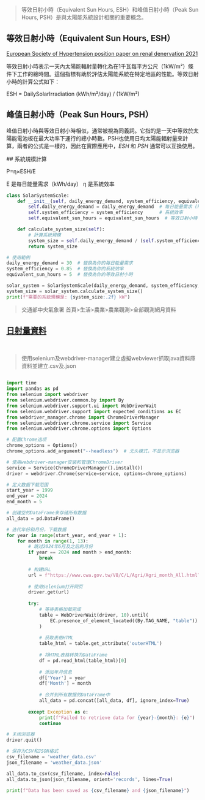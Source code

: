 > 等效日射小時（Equivalent Sun Hours, ESH）和峰值日射小時（Peak Sun Hours, PSH）是與太陽能系統設計相關的重要概念。

## 等效日射小時（Equivalent Sun Hours, ESH）
[European Society of Hypertension position paper on
renal denervation 2021](https://www.eshonline.org/esh-content/uploads/2021/09/European-Society-of-Hypertesion-position-paper-on-renal-denervation-2021.pdf)

等效日射小時表示一天內太陽能輻射量轉化為在1千瓦每平方公尺（1kW/m²）條件下工作的總時間。這個指標有助於評估太陽能系統在特定地區的性能。等效日射小時的計算公式如下：

ESH = DailySolarIrradiation (kWh/m²/day) / (1kW/m²)

## 峰值日射小時（Peak Sun Hours, PSH）

峰值日射小時與等效日射小時相似，通常被視為同義詞。它指的是一天中等效於太陽能電池板在最大功率下運行的總小時數。PSH也使用日均太陽能輻射量來計算，兩者的公式是一樣的，因此在實際應用中，*ESH* 和 *PSH* 通常可以互換使用。

​## 系統規模計算

P=η×ESH/E

E 是每日能量需求（kWh/day）
η 是系統效率

```python
class SolarSystemScale:
    def __init__(self, daily_energy_demand, system_efficiency, equivalent_sun_hours):
        self.daily_energy_demand = daily_energy_demand  # 每日能量需求 (kWh/day)
        self.system_efficiency = system_efficiency      # 系統效率
        self.equivalent_sun_hours = equivalent_sun_hours  # 等效日射小時 (hours/day)

    def calculate_system_size(self):
        # 計算系統規模
        system_size = self.daily_energy_demand / (self.system_efficiency * self.equivalent_sun_hours)
        return system_size

# 使用範例
daily_energy_demand = 30  # 替換為你的每日能量需求
system_efficiency = 0.85  # 替換為你的系統效率
equivalent_sun_hours = 5  # 替換為你的等效日射小時

solar_system = SolarSystemScale(daily_energy_demand, system_efficiency, equivalent_sun_hours)
system_size = solar_system.calculate_system_size()
print(f"需要的系統規模是: {system_size:.2f} kW")
```

> 交通部中央氣象署 首頁>生活>農業>農業觀測>全部觀測網月資料

## [日射量資料](https://www.cwa.gov.tw/V8/C/L/Agri/Agri_month_All.html)
​
> 使用selenium及webdriver-manager建立虛擬webviewer抓取java資料庫資料並建立.csv及.json

```python

import time
import pandas as pd
from selenium import webdriver
from selenium.webdriver.common.by import By
from selenium.webdriver.support.ui import WebDriverWait
from selenium.webdriver.support import expected_conditions as EC
from webdriver_manager.chrome import ChromeDriverManager
from selenium.webdriver.chrome.service import Service
from selenium.webdriver.chrome.options import Options

# 配置Chrome选项
chrome_options = Options()
chrome_options.add_argument("--headless")  # 无头模式，不显示浏览器

# 使用webdriver-manager安装和管理ChromeDriver
service = Service(ChromeDriverManager().install())
driver = webdriver.Chrome(service=service, options=chrome_options)

# 定义数据下载范围
start_year = 1999
end_year = 2024
end_month = 5

# 创建空的DataFrame来存储所有数据
all_data = pd.DataFrame()

# 迭代年份和月份，下载数据
for year in range(start_year, end_year + 1):
    for month in range(1, 13):
        # 跳过2024年6月及之后的月份
        if year == 2024 and month > end_month:
            break
        
        # 构建URL
        url = f"https://www.cwa.gov.tw/V8/C/L/Agri/Agri_month_All.html?year={year}&month={month}"
        
        # 使用Selenium打开网页
        driver.get(url)
        
        try:
            # 等待表格加载完成
            table = WebDriverWait(driver, 10).until(
                EC.presence_of_element_located((By.TAG_NAME, "table"))
            )
            
            # 获取表格HTML
            table_html = table.get_attribute('outerHTML')
            
            # 将HTML表格转换为DataFrame
            df = pd.read_html(table_html)[0]
            
            # 添加年月信息
            df['Year'] = year
            df['Month'] = month
            
            # 合并到所有数据的DataFrame中
            all_data = pd.concat([all_data, df], ignore_index=True)
        
        except Exception as e:
            print(f"Failed to retrieve data for {year}-{month}: {e}")
            continue

# 关闭浏览器
driver.quit()

# 保存为CSV和JSON格式
csv_filename = 'weather_data.csv'
json_filename = 'weather_data.json'

all_data.to_csv(csv_filename, index=False)
all_data.to_json(json_filename, orient='records', lines=True)

print(f"Data has been saved as {csv_filename} and {json_filename}")
```

​
